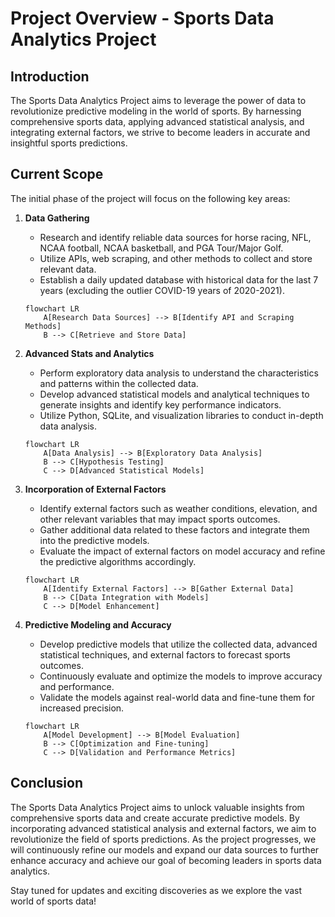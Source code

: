 # Project Overview - Sports Data Analytics Project

## Introduction
The Sports Data Analytics Project aims to leverage the power of data to revolutionize predictive modeling in the world of sports. By harnessing comprehensive sports data, applying advanced statistical analysis, and integrating external factors, we strive to become leaders in accurate and insightful sports predictions.

## Current Scope
The initial phase of the project will focus on the following key areas:

1. **Data Gathering**
   - Research and identify reliable data sources for horse racing, NFL, NCAA football, NCAA basketball, and PGA Tour/Major Golf.
   - Utilize APIs, web scraping, and other methods to collect and store relevant data.
   - Establish a daily updated database with historical data for the last 7 years (excluding the outlier COVID-19 years of 2020-2021).

   ```mermaid
   flowchart LR
       A[Research Data Sources] --> B[Identify API and Scraping Methods]
       B --> C[Retrieve and Store Data]
   ```

2. **Advanced Stats and Analytics**
   - Perform exploratory data analysis to understand the characteristics and patterns within the collected data.
   - Develop advanced statistical models and analytical techniques to generate insights and identify key performance indicators.
   - Utilize Python, SQLite, and visualization libraries to conduct in-depth data analysis.

   ```mermaid
   flowchart LR
       A[Data Analysis] --> B[Exploratory Data Analysis]
       B --> C[Hypothesis Testing]
       C --> D[Advanced Statistical Models]
   ```

3. **Incorporation of External Factors**
   - Identify external factors such as weather conditions, elevation, and other relevant variables that may impact sports outcomes.
   - Gather additional data related to these factors and integrate them into the predictive models.
   - Evaluate the impact of external factors on model accuracy and refine the predictive algorithms accordingly.

   ```mermaid
   flowchart LR
       A[Identify External Factors] --> B[Gather External Data]
       B --> C[Data Integration with Models]
       C --> D[Model Enhancement]
   ```

4. **Predictive Modeling and Accuracy**
   - Develop predictive models that utilize the collected data, advanced statistical techniques, and external factors to forecast sports outcomes.
   - Continuously evaluate and optimize the models to improve accuracy and performance.
   - Validate the models against real-world data and fine-tune them for increased precision.

   ```mermaid
   flowchart LR
       A[Model Development] --> B[Model Evaluation]
       B --> C[Optimization and Fine-tuning]
       C --> D[Validation and Performance Metrics]
   ```

## Conclusion
The Sports Data Analytics Project aims to unlock valuable insights from comprehensive sports data and create accurate predictive models. By incorporating advanced statistical analysis and external factors, we aim to revolutionize the field of sports predictions. As the project progresses, we will continuously refine our models and expand our data sources to further enhance accuracy and achieve our goal of becoming leaders in sports data analytics.

Stay tuned for updates and exciting discoveries as we explore the vast world of sports data!
